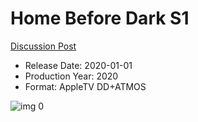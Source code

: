 # Home Before Dark S1

[Discussion Post](https://www.avsforum.com/threads/bass-eq-for-filtered-movies.2995212/post-59475968)

* Release Date: 2020-01-01
* Production Year: 2020
* Format: AppleTV DD+ATMOS

![img 0](https://i.imgur.com/OTnenAt.jpg)

